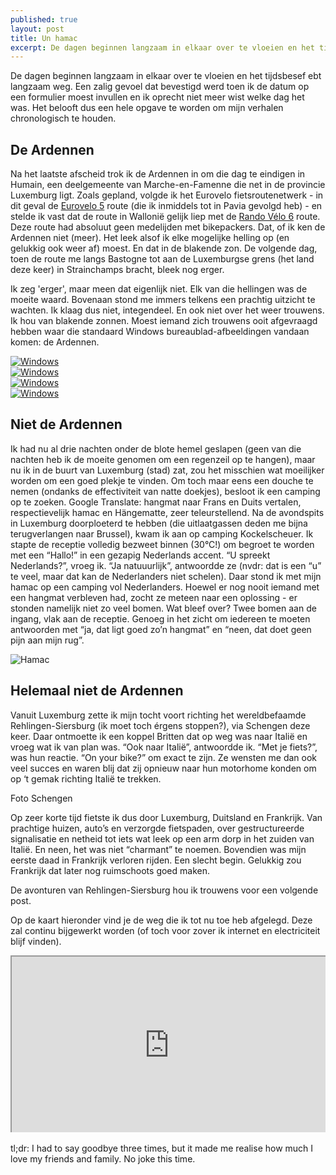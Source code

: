 ```yaml
---
published: true
layout: post
title: Un hamac
excerpt: De dagen beginnen langzaam in elkaar over te vloeien en het tijdsbesef ebt langzaam weg. Een zalig gevoel dat bevestigd werd toen ik de datum op een formulier moest invullen en ik oprecht niet meer wist welke dag het was. Het belooft dus een hele opgave te worden om mijn verhalen chronologisch te houden.
---
```

De dagen beginnen langzaam in elkaar over te vloeien en het tijdsbesef ebt langzaam weg. Een zalig gevoel dat bevestigd werd toen ik de datum op een formulier moest invullen en ik oprecht niet meer wist welke dag het was. Het belooft dus een hele opgave te worden om mijn verhalen chronologisch te houden.

## De Ardennen

Na het laatste afscheid trok ik de Ardennen in om die dag te eindigen in Humain, een deelgemeente van Marche-en-Famenne die net in de provincie Luxemburg ligt. Zoals gepland, volgde ik het Eurovelo fietsroutenetwerk - in dit geval de [Eurovelo 5](http://www.eurovelo.com/en/eurovelos/eurovelo-5) route (die ik inmiddels tot in Pavia gevolgd heb) - en stelde ik vast dat de route in Wallonië gelijk liep met de [Rando Vélo 6](http://www.groteroutepaden.be/nl/route/860/rando-velo-6-picardie-ardennes.html) route. Deze route had absoluut geen medelijden met bikepackers. Dat, of ik ken de Ardennen niet (meer). Het leek alsof ik elke mogelijke helling op (en gelukkig ook weer af) moest. En dat in de blakende zon. De volgende dag, toen de route me langs Bastogne tot aan de Luxemburgse grens (het land deze keer) in Strainchamps bracht, bleek nog erger.

Ik zeg 'erger', maar meen dat eigenlijk niet. Elk van die hellingen was de moeite waard. Bovenaan stond me immers telkens een prachtig uitzicht te wachten. Ik klaag dus niet, integendeel. En ook niet over het weer trouwens. Ik hou van blakende zonnen. Moest iemand zich trouwens ooit afgevraagd hebben waar die standaard Windows bureaublad-afbeeldingen vandaan komen: de Ardennen.

<div class="row">
<article class="6u 12u$(xsmall) work-item">
<a href="{{ site.github.url }}/images/posts/Windows1.jpg" class="image fit thumb"><img src="{{ site.github.url }}/images/posts/Windows1_Small.jpg" alt="Windows" /></a>
</article>
<article class="6u$ 12u$(xsmall) work-item">
<a href="{{ site.github.url }}/images/posts/Windows3.jpg" class="image fit thumb"><img src="{{ site.github.url }}/images/posts/Windows3_Small.jpg" alt="Windows" /></a>
</article>
<article class="6u 12u$(xsmall) work-item">
<a href="{{ site.github.url }}/images/posts/Windows4.jpg" class="image fit thumb"><img src="{{ site.github.url }}/images/posts/Windows4_Small.jpg" alt="Windows" /></a>
</article>
<article class="6u$ 12u$(xsmall) work-item">
<a href="{{ site.github.url }}/images/posts/Windows5.jpg" class="image fit thumb"><img src="{{ site.github.url }}/images/posts/Windows5_Small.jpg" alt="Windows" /></a>
</article>
</div>

## Niet de Ardennen

Ik had nu al drie nachten onder de blote hemel geslapen (geen van die nachten heb ik de moeite genomen om een regenzeil op te hangen), maar nu ik in de buurt van Luxemburg (stad) zat, zou het misschien wat moeilijker worden om een goed plekje te vinden. Om toch maar eens een douche te nemen (ondanks de effectiviteit van natte doekjes), besloot ik een camping op te zoeken. Google Translate: hangmat naar Frans en Duits vertalen, respectievelijk hamac en Hängematte, zeer teleurstellend. Na de avondspits in Luxemburg doorploeterd te hebben (die uitlaatgassen deden me bijna terugverlangen naar Brussel), kwam ik aan op camping Kockelscheuer. Ik stapte de receptie volledig bezweet binnen (30°C!) om begroet te worden met een “Hallo!” in een gezapig Nederlands accent. “U spreekt Nederlands?”, vroeg ik. “Ja natuuurlijk”, antwoordde ze (nvdr: dat is een “u” te veel, maar dat kan de Nederlanders niet schelen). Daar stond ik met mijn hamac op een camping vol Nederlanders. Hoewel er nog nooit iemand met een hangmat verbleven had, zocht ze meteen naar een oplossing - er stonden namelijk niet zo veel bomen. Wat bleef over? Twee bomen aan de ingang, vlak aan de receptie. Genoeg in het zicht om iedereen te moeten antwoorden met “ja, dat ligt goed zo’n hangmat” en “neen, dat doet geen pijn aan mijn rug”.
<section>
<div class="box alt">
<div class="row 50% uniform">
<div class="12u$"><span class="image fit"><img src="{{ site.github.url }}/images/posts/Hamac1_Small.jpg" alt="Hamac" /></span></div>
</div>
</div>
</section>

## Helemaal niet de Ardennen

Vanuit Luxemburg zette ik mijn tocht voort richting het wereldbefaamde Rehlingen-Siersburg (ik moet toch érgens stoppen?), via Schengen deze keer. Daar ontmoette ik een koppel Britten dat op weg was naar Italië en vroeg wat ik van plan was. “Ook naar Italië”, antwoordde ik. “Met je fiets?”, was hun reactie. “On your bike?” om exact te zijn. Ze wensten me dan ook veel succes en waren blij dat zij opnieuw naar hun motorhome konden om op ‘t gemak richting Italië te trekken.

Foto Schengen

Op zeer korte tijd fietste ik dus door Luxemburg, Duitsland en Frankrijk. Van prachtige huizen, auto’s en verzorgde fietspaden, over gestructureerde signalisatie en netheid tot iets wat leek op een arm dorp in het zuiden van Italië. En neen, het was niet “charmant” te noemen. Bovendien was mijn eerste daad in Frankrijk verloren rijden. Een slecht begin. Gelukkig zou Frankrijk dat later nog ruimschoots goed maken.

De avonturen van Rehlingen-Siersburg hou ik trouwens voor een volgende post.

Op de kaart hieronder vind je de weg die ik tot nu toe heb afgelegd. Deze zal continu bijgewerkt worden (of toch voor zover ik internet en electriciteit blijf vinden).

<style>.embed-container { position: relative; padding-bottom: 56.25%; height: 0; overflow: hidden; max-width: 100%; } .embed-container iframe, .embed-container object, .embed-container embed { position: absolute; top: 0; left: 0; width: 100%; height: 100%; }</style><div class='embed-container'><iframe src='https://www.google.com/maps/d/embed?mid=11AqZciJIBKG_o8ryk4LLnR8Zh5Y' width='640' height='480'></iframe></div>
<br>
tl;dr: I had to say goodbye three times, but it made me realise how much I love my friends and family. No joke this time.
